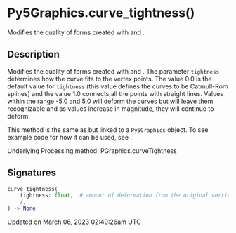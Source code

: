 # Py5Graphics.curve_tightness()

Modifies the quality of forms created with [](py5graphics_curve) and [](py5graphics_curve_vertex).

## Description

Modifies the quality of forms created with [](py5graphics_curve) and [](py5graphics_curve_vertex). The parameter `tightness` determines how the curve fits to the vertex points. The value 0.0 is the default value for `tightness` (this value defines the curves to be Catmull-Rom splines) and the value 1.0 connects all the points with straight lines. Values within the range -5.0 and 5.0 will deform the curves but will leave them recognizable and as values increase in magnitude, they will continue to deform.

This method is the same as [](sketch_curve_tightness) but linked to a `Py5Graphics` object. To see example code for how it can be used, see [](sketch_curve_tightness).

Underlying Processing method: PGraphics.curveTightness

## Signatures

```python
curve_tightness(
    tightness: float,  # amount of deformation from the original vertices
    /,
) -> None
```

Updated on March 06, 2023 02:49:26am UTC
